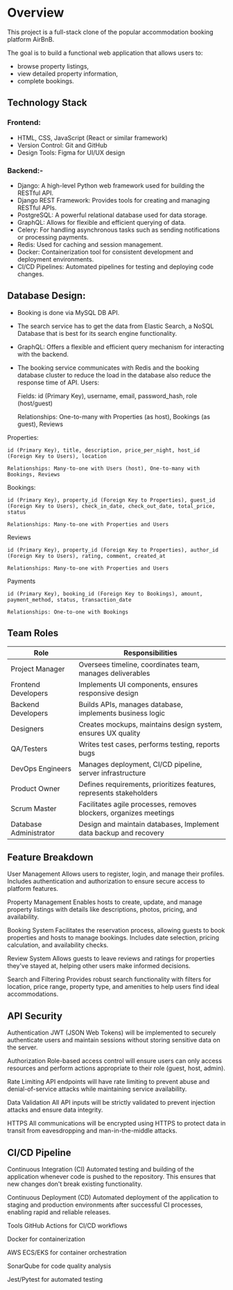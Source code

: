 # Overview
This project is a full-stack clone of the popular accommodation booking platform AirBnB. 

The goal is to build a functional web application that allows users to:
    
-    browse property listings, 
-    view detailed property information, 
- complete bookings. 


## Technology Stack

### Frontend: 
- HTML, CSS, JavaScript (React or similar framework)
- Version Control: Git and GitHub
- Design Tools: Figma for UI/UX design
### Backend:-
- Django: A high-level Python web framework used for building the RESTful API.
- Django REST Framework: Provides tools for creating and managing RESTful APIs.
- PostgreSQL: A powerful relational database used for data storage.
- GraphQL: Allows for flexible and efficient querying of data.
- Celery: For handling asynchronous tasks such as sending notifications or processing payments.
- Redis: Used for caching and session management.
- Docker: Containerization tool for consistent development and deployment environments.
- CI/CD Pipelines: Automated pipelines for testing and deploying code changes.

## Database Design:

- Booking is done via MySQL DB API.
- The search service has to get the data from Elastic Search, a NoSQL Database that 
    is best for its search engine functionality.
- GraphQL: Offers a flexible and efficient query mechanism for interacting with the backend.
- The booking service communicates with Redis and the booking database cluster to reduce the load 
    in the database also reduce the response time of API.
Users: 

    Fields: id (Primary Key), username, email, password_hash, role (host/guest)

    Relationships: One-to-many with Properties (as host), Bookings (as guest), Reviews

Properties:

    id (Primary Key), title, description, price_per_night, host_id (Foreign Key to Users), location
    
    Relationships: Many-to-one with Users (host), One-to-many with Bookings, Reviews

Bookings:

    id (Primary Key), property_id (Foreign Key to Properties), guest_id (Foreign Key to Users), check_in_date, check_out_date, total_price, status
    
    Relationships: Many-to-one with Properties and Users

Reviews

    id (Primary Key), property_id (Foreign Key to Properties), author_id (Foreign Key to Users), rating, comment, created_at
    
    Relationships: Many-to-one with Properties and Users

Payments

    id (Primary Key), booking_id (Foreign Key to Bookings), amount, payment_method, status, transaction_date
    
    Relationships: One-to-one with Bookings



##  Team Roles
| Role 	                | Responsibilities
| --------------------- | ------------------------------------------------------------------- |
| Project Manager 	    | Oversees timeline, coordinates team, manages deliverables           |
| Frontend Developers 	| Implements UI components, ensures responsive design                 |
| Backend Developers 	| Builds APIs, manages database, implements business logic            |
| Designers 	        | Creates mockups, maintains design system, ensures UX quality        |
| QA/Testers 	        | Writes test cases, performs testing, reports bugs                   |
| DevOps Engineers      | Manages deployment, CI/CD pipeline, server infrastructure           |
| Product Owner 	    | Defines requirements, prioritizes features, represents stakeholders |
| Scrum Master 	        | Facilitates agile processes, removes blockers, organizes meetings   |
| Database Administrator| Design and maintain databases, Implement data backup and recovery   |


## Feature Breakdown
User Management
Allows users to register, login, and manage their profiles. Includes authentication and authorization to ensure secure access to platform features.

Property Management
Enables hosts to create, update, and manage property listings with details like descriptions, photos, pricing, and availability.

Booking System
Facilitates the reservation process, allowing guests to book properties and hosts to manage bookings. Includes date selection, pricing calculation, and availability checks.

Review System
Allows guests to leave reviews and ratings for properties they've stayed at, helping other users make informed decisions.

Search and Filtering
Provides robust search functionality with filters for location, price range, property type, and amenities to help users find ideal accommodations.

## API Security
Authentication
JWT (JSON Web Tokens) will be implemented to securely authenticate users and maintain sessions without storing sensitive data on the server.

Authorization
Role-based access control will ensure users can only access resources and perform actions appropriate to their role (guest, host, admin).

Rate Limiting
API endpoints will have rate limiting to prevent abuse and denial-of-service attacks while maintaining service availability.

Data Validation
All API inputs will be strictly validated to prevent injection attacks and ensure data integrity.

HTTPS
All communications will be encrypted using HTTPS to protect data in transit from eavesdropping and man-in-the-middle attacks.

## CI/CD Pipeline
Continuous Integration (CI)
Automated testing and building of the application whenever code is pushed to the repository. This ensures that new changes don't break existing functionality.

Continuous Deployment (CD)
Automated deployment of the application to staging and production environments after successful CI processes, enabling rapid and reliable releases.

Tools
GitHub Actions for CI/CD workflows

Docker for containerization

AWS ECS/EKS for container orchestration

SonarQube for code quality analysis

Jest/Pytest for automated testing

